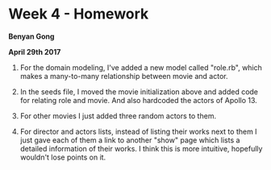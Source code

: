 # Week 4 - Homework

**Benyan Gong**

**April 29th 2017**

1. For the domain modeling, I've added a new model called "role.rb", which makes a many-to-many relationship between movie and actor.

2. In the seeds file, I moved the movie initialization above and added code for relating role and movie. And also hardcoded the actors of Apollo 13.

3. For other movies I just added three random actors to them.

4. For director and actors lists, instead of listing their works next to them I just gave each of them a link to another "show" page which lists a detailed information of their works. I think this is more intuitive, hopefully wouldn't lose points on it.